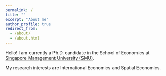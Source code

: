 ```yaml
---
permalink: /
title: ""
excerpt: "About me"
author_profile: true
redirect_from: 
  - /about/
  - /about.html
---
```


Hello! I am currently a Ph.D. candidate in the School of Economics at [Singapore Management University (SMU)](https://economics.smu.edu.sg/).

My research interests are International Economics and Spatial Economics.
